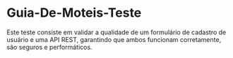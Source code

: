 # Guia-De-Moteis-Teste
Este teste consiste em validar a qualidade de um formulário de cadastro de usuário e uma API REST, garantindo que ambos funcionam corretamente, são seguros e performáticos.
